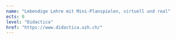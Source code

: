 ```yaml
---
name: "Lebendige Lehre mit Mini-Planspielen, virtuell und real"
ects: 0
level: "Didactica"
href: "https://www.didactica.uzh.ch/"
---
```

